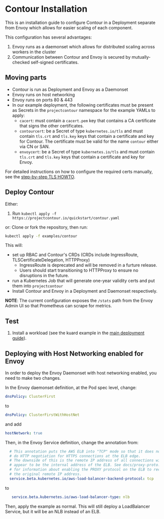 # Contour Installation

This is an installation guide to configure Contour in a Deployment separate from Envoy which allows for easier scaling of each component.

This configuration has several advantages:

1. Envoy runs as a daemonset which allows for distributed scaling across workers in the cluster
2. Communication between Contour and Envoy is secured by mutually-checked self-signed certificates.

## Moving parts

- Contour is run as Deployment and Envoy as a Daemonset
- Envoy runs on host networking
- Envoy runs on ports 80 & 443
- In our example deployment, the following certificates must be present as Secrets in the `projectcontour` namespace for the example YAMLs to apply:
  - `cacert`: must contain a `cacert.pem` key that contains a CA certificate that signs the other certificates.
  - `contourcert`: be a Secret of type `kubernetes.io/tls` and must contain `tls.crt` and `tls.key` keys that contain a certificate and key for Contour. The certificate must be valid for the name `contour` either via CN or SAN.
  - `envoycert`: be a Secret of type `kubernetes.io/tls` and must contain `tls.crt` and `tls.key` keys that contain a certificate and key for Envoy.

For detailed instructions on how to configure the required certs manually, see the [step-by-step TLS HOWTO](https://projectcontour.io/guides/grpc-tls-howto).

## Deploy Contour

Either:

1. Run `kubectl apply -f https://projectcontour.io/quickstart/contour.yaml`

or:
Clone or fork the repository, then run:

```bash
kubectl apply -f examples/contour
```

This will:

- set up RBAC and Contour's CRDs (CRDs include IngressRoute, TLSCertificateDelegation, HTTPProxy)
  * IngressRoute is deprecated and will be removed in a furture release.
  * Users should start transitioning to HTTPProxy to ensure no disruptions in the future.
- run a Kubernetes Job that will generate one-year validity certs and put them into `projectcontour`
- Install Contour and Envoy in a Deployment and Daemonset respectively.

**NOTE**: The current configuration exposes the `/stats` path from the Envoy Admin UI so that Prometheus can scrape for metrics.

## Test

1. Install a workload (see the kuard example in the [main deployment guide](https://projectcontour.io/guides/deploy-options.md#test-with-httpproxy)).

## Deploying with Host Networking enabled for Envoy

In order to deploy the Envoy Daemonset with host networking enabled, you need to make two changes.

In the Envoy daemonset definition, at the Pod spec level, change:

```yaml
dnsPolicy: ClusterFirst
```

to

```yaml
dnsPolicy: ClusterFirstWithHostNet
```

and add

```yaml
hostNetwork: true
```

Then, in the Envoy Service definition, change the annotation from:

```yaml
  # This annotation puts the AWS ELB into "TCP" mode so that it does not
  # do HTTP negotiation for HTTPS connections at the ELB edge.
  # The downside of this is the remote IP address of all connections will
  # appear to be the internal address of the ELB. See docs/proxy-proto.md
  # for information about enabling the PROXY protocol on the ELB to recover
  # the original remote IP address.
  service.beta.kubernetes.io/aws-load-balancer-backend-protocol: tcp
```

to

```yaml
   service.beta.kubernetes.io/aws-load-balancer-type: nlb
```

Then, apply the example as normal. This will still deploy a LoadBalancer Service, but it will be an NLB instead of an ELB.
